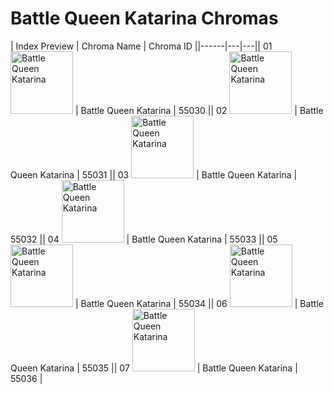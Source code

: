 # Battle Queen Katarina Chromas

| Index  Preview | Chroma Name | Chroma ID ||------|---|---|| 01  <img src='https://raw.communitydragon.org/latest/plugins/rcp-be-lol-game-data/global/default/v1/champion-chroma-images/55/55030.png' alt='Battle Queen Katarina' width='100'> | Battle Queen Katarina | 55030 || 02  <img src='https://raw.communitydragon.org/latest/plugins/rcp-be-lol-game-data/global/default/v1/champion-chroma-images/55/55031.png' alt='Battle Queen Katarina' width='100'> | Battle Queen Katarina | 55031 || 03  <img src='https://raw.communitydragon.org/latest/plugins/rcp-be-lol-game-data/global/default/v1/champion-chroma-images/55/55032.png' alt='Battle Queen Katarina' width='100'> | Battle Queen Katarina | 55032 || 04  <img src='https://raw.communitydragon.org/latest/plugins/rcp-be-lol-game-data/global/default/v1/champion-chroma-images/55/55033.png' alt='Battle Queen Katarina' width='100'> | Battle Queen Katarina | 55033 || 05  <img src='https://raw.communitydragon.org/latest/plugins/rcp-be-lol-game-data/global/default/v1/champion-chroma-images/55/55034.png' alt='Battle Queen Katarina' width='100'> | Battle Queen Katarina | 55034 || 06  <img src='https://raw.communitydragon.org/latest/plugins/rcp-be-lol-game-data/global/default/v1/champion-chroma-images/55/55035.png' alt='Battle Queen Katarina' width='100'> | Battle Queen Katarina | 55035 || 07  <img src='https://raw.communitydragon.org/latest/plugins/rcp-be-lol-game-data/global/default/v1/champion-chroma-images/55/55036.png' alt='Battle Queen Katarina' width='100'> | Battle Queen Katarina | 55036 |